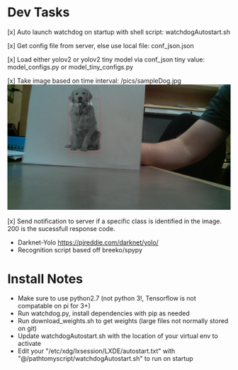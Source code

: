 # Dev Tasks
[x] Auto launch watchdog on startup with shell script: watchdogAutostart.sh

[x] Get config file from server, else use local file: conf_json.json

[x] Load either yolov2 or yolov2 tiny model via conf_json tiny value: model_configs.py or model_tiny_configs.py

[x] Take image based on time interval: /pics/sampleDog.jpg
![Sample Post Yolo image with Dog](pics/sampleDog.jpg)

[x] Send notification to server if a specific class is identified in the image. 200 is the sucessfull response code.

- Darknet-Yolo https://pjreddie.com/darknet/yolo/
- Recognition script based off breeko/spypy

# Install Notes
- Make sure to use python2.7 (not python 3!, Tensorflow is not compatable on pi for 3+)
- Run watchdog.py, install dependencies with pip as needed
- Run download_weights.sh to get weights (large files not normally stored on git)
- Update watchdogAutostart.sh with the location of your virtual env to activate
- Edit your "/etc/xdg/lxsession/LXDE/autostart.txt" with "@/pathtomyscript/watchdogAutostart.sh" to run on startup
